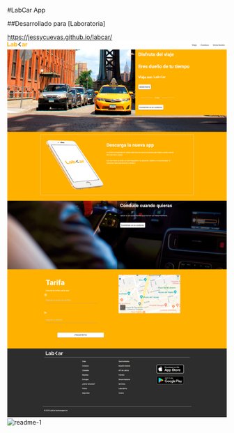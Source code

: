 #LabCar App 

##Desarrollado para [Laboratoria]
 
 https://jessycuevas.github.io/labcar/
![readme-1.png](assets/images/readme-1.png)
![readme-1](https://user-images.githubusercontent.com/32941215/38706982-ed871cd6-3e74-11e8-8bd2-f0f7caa207df.png)

